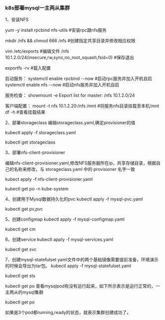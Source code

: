 ### k8s部署mysql一主两从集群 ###


1、安装NFS

yum -y install rpcbind nfs-utils #安装rpc跟nfs服务

mkdir /nfs && chmod 666 /nfs #创建指定共享目录并修改相应权限

vim /etc/exports #编辑文件
/nfs 10.1.2.0/24(insecure,rw,sync,no_root_squash,fsid=0)
#保存退出

exportfs  -rv  #载入配置

启动服务：
systemctl enable rpcbind --now #启动rpc服务并加入开机自启
systemctl enable nfs --now     #启动nfs服务并加入开机自启

服务检查：
showmount -e
Export list for master:
/nfs 10.1.2.0/24

客户端配置：
mount  -t nfs 10.1.2.20:/nfs /mnt #将服务nfs目录挂载至本机/mnt
df -h  #查看挂载结果

2、部署storageclass
编辑storageclass.yaml,确定provisioner的值

kubectl apply -f storageclass.yaml

kubectl get storageclass 


3、部署nfs-client-provisioner

编辑nfs-client-provisioner.yaml,修改NFS服务器所在ip，共享存储目录，根据自己的名称来修改，与 storageclass.yaml 中的 provisioner 名字一致

kubect apply -f nfs-client-provisioner.yaml

kubectl get po -n kube-system

4、创建用于Mysql数据持久化的pvc
kubectl apply -f mysql-pvc.yaml

kubectl get pv,pvc

5、创建configmap
kubectl apply -f  mysql-configmap.yaml

kubectl get cm

6、创建service
kubectl apply -f mysql-services.yaml

kubectl get svc

7、创建mysql-statefulset
yaml文件中的两个基础镜像需要提前准备，环境演示的时候会导出为tar包。
kubectl apply -f mysql-statefulset.yaml

kubectl get sts

kubectl get po
查看mysqlpod有没有运行起来，如下所示表示是运行正常的，一主两从的mysql集群

kubectl get po

如果是3个pod都running,ready的状态，就表示集群创建成功了。





